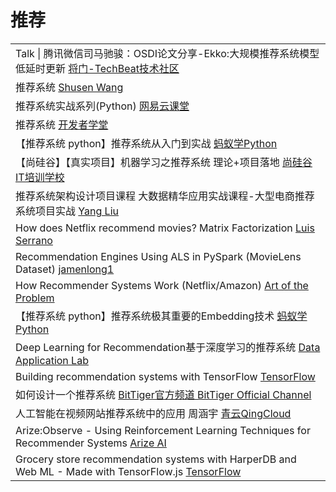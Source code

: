 # 推荐

|                                                                                                                                                                                                     |
| --------------------------------------------------------------------------------------------------------------------------------------------------------------------------------------------------- |
| Talk \| 腾讯微信司马驰骏：OSDI论文分享-Ekko:大规模推荐系统模型低延时更新 [将门-TechBeat技术社区](https://www.youtube.com/watch?v=V\_SfA-K3Z5E)                                                                                       |
| 推荐系统 [Shusen Wang](https://www.youtube.com/playlist?list=PLvOO0btloRntAi-VnV06M1Bu0X1xljUUP)                                                                                                        |
| 推荐系统实战系列(Python) [网易云课堂](https://study.163.com/course/courseMain.htm?courseId=1210741817)                                                                                                           |
| 推荐系统 [开发者学堂](https://www.youtube.com/playlist?list=PLGmd9-PCMLhb9mZoKtAPgKonRopCKR8f9)                                                                                                              |
| 【推荐系统 python】推荐系统从入门到实战 [蚂蚁学Python](https://www.youtube.com/playlist?list=PLCemT-oocgalODXpQ-EP\_IfrrD-A--40h)                                                                                      |
| 【尚硅谷】【真实项目】机器学习之推荐系统 理论+项目落地 [尚硅谷IT培训学校](https://www.youtube.com/playlist?list=PLmOn9nNkQxJE3UX1L1bkI23mSJr5afIeL)                                                                                  |
| 推荐系统架构设计项目课程 大数据精华应用实战课程-大型电商推荐系统项目实战 [Yang Liu](https://www.youtube.com/playlist?list=PLhXu26RzZZTyZ3L\_YFJ1XjztWzXH1KlGK)                                                                         |
| How does Netflix recommend movies? Matrix Factorization [Luis Serrano](https://www.youtube.com/watch?v=ZspR5PZemcs)                                                                                 |
| Recommendation Engines Using ALS in PySpark (MovieLens Dataset) [jamenlong1](https://www.youtube.com/watch?v=FgGjc5oabrA)                                                                           |
| How Recommender Systems Work (Netflix/Amazon) [Art of the Problem](https://www.youtube.com/watch?v=n3RKsY2H-NE)                                                                                     |
| 【推荐系统 python】推荐系统极其重要的Embedding技术 [蚂蚁学Python](https://www.youtube.com/watch?v=FMN1e8Izyac)                                                                                                          |
| Deep Learning for Recommendation基于深度学习的推荐系统 [Data Application Lab](https://www.youtube.com/watch?v=uGbZ\_E6Rc0Y)                                                                                    |
| Building recommendation systems with TensorFlow [TensorFlow](https://www.youtube.com/playlist?list=PLQY2H8rRoyvy2MiyUBz5RWZr5MPFkV3qz)                                                              |
| 如何设计一个推荐系统 [BitTiger官方频道 BitTiger Official Channel](https://www.youtube.com/watch?v=MZkxusQ6GNo)                                                                                                    |
| 人工智能在视频网站推荐系统中的应用 周涵宇 [青云QingCloud](https://www.youtube.com/watch?v=2joJySVvnHs)                                                                                                                    |
| Arize:Observe - Using Reinforcement Learning Techniques for Recommender Systems [Arize AI](https://www.youtube.com/watch?v=gg4xi\_SeXSA)                                                            |
| Grocery store recommendation systems with HarperDB and Web ML - Made with TensorFlow.js [TensorFlow](https://www.youtube.com/watch?v=JQksipdQiGI\&list=PLQY2H8rRoyvzSZZuF0qJpoJxZR1NgzcZw\&index=1) |
